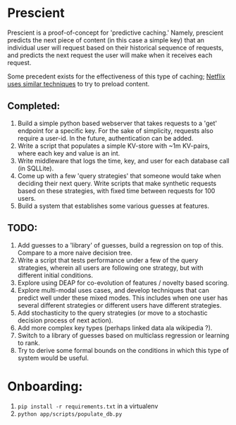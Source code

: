 # Prescient

Prescient is a proof-of-concept for 'predictive caching.' Namely, prescient predicts the next piece of content
(in this case a simple key) that an individual user will request based on their historical sequence of requests,
and predicts the next request the user will make when it receives each request.

Some precedent exists for the effectiveness of this type of caching; [Netflix uses similar techniques](https://netflixtechblog.com/using-machine-learning-to-improve-streaming-quality-at-netflix-9651263ef09f) to try to preload content.

## Completed:

1. Build a simple python based webserver that takes requests to a 'get' endpoint for a specific key. For the sake of
simplicity, requests also require a user-id. In the future, authentication can be added.
2. Write a script that populates a simple KV-store with \~1m KV-pairs, where each key and value is an int.
3. Write middleware that logs the time, key, and user for each database call (in SQLLite).
4. Come up with a few 'query strategies' that someone would take when deciding their next query. Write scripts that make
synthetic requests based on these strategies, with fixed time between requests for 100 users.
5. Build a system that establishes some various guesses at features.



## TODO:
1. Add guesses to a 'library' of guesses, build a regression on top of this. Compare to a more naive decision tree. 
2. Write a script that tests performance under a few of the query strategies, wherein all users are following one
strategy, but with different initial conditions.
3. Explore using DEAP for co-evolution of features / novelty based scoring.
4. Explore multi-modal uses cases, and develop techniques that can predict well under these mixed modes. This includes when one user has several different strategies or different users have different strategies.
5. Add stochasticity to the query strategies (or move to a stochastic decision process of next action).
6. Add more complex key types (perhaps linked data ala wikipedia ?).
7. Switch to a library of guesses based on multiclass regression or learning to rank.
8. Try to derive some formal bounds on the conditions in which this type of system would be useful.


# Onboarding:

1. `pip install -r requirements.txt` in a virtualenv
2. `python app/scripts/populate_db.py`
